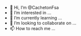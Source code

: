 - 👋 Hi, I’m @CachetonFsa
- 👀 I’m interested in ...
- 🌱 I’m currently learning ...
- 💞️ I’m looking to collaborate on ...
- 📫 How to reach me ...

<!---
CachetonFsa/CachetonFsa is a ✨ special ✨ repository because its `README.md` (this file) appears on your GitHub profile.
You can click the Preview link to take a look at your changes.
--->
